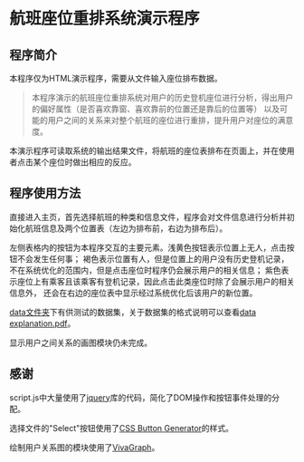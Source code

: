 航班座位重排系统演示程序
===================
程序简介
-------------------
本程序仅为HTML演示程序，需要从文件输入座位排布数据。
> 本程序演示的航班座位重排系统对用户的历史登机座位进行分析，得出用户的偏好属性（是否喜欢靠窗、喜欢靠前的位置还是靠后的位置等）
> 以及可能的用户之间的关系来对整个航班的座位进行重排，提升用户对座位的满意度。

本演示程序可读取系统的输出结果文件，将航班的座位表排布在页面上，并在使用者点击某个座位时做出相应的反应。

程序使用方法
-------------------
直接进入主页，首先选择航班的种类和信息文件，程序会对文件信息进行分析并初始化航班信息及两个位置表（左边为排布前，右边为排布后）。

左侧表格内的按钮为本程序交互的主要元素。浅黄色按钮表示位置上无人，点击按钮不会发生任何事；
褐色表示位置有人，但是位置上的用户没有历史登机记录，不在系统优化的范围内，但是点击座位时程序仍会展示用户的相关信息；
紫色表示座位上有乘客且该乘客有登机记录，因此点击此类座位时除了会展示用户的相关信息外，
还会在右边的座位表中显示经过系统优化后该用户的新位置。

[data文件夹](/data)下有供测试的数据集，关于数据集的格式说明可以查看[data explanation.pdf](/data_explanation.pdf)。

显示用户之间关系的画图模块仍未完成。

感谢
-------------------
script.js中大量使用了[jquery](https://jquery.com/)库的代码，简化了DOM操作和按钮事件处理的分配。

选择文件的"Select"按钮使用了[CSS Button Generator](http://css3buttongenerator.com/)的样式。

绘制用户关系图的模块使用了[VivaGraph](https://github.com/anvaka/VivaGraphJS)。